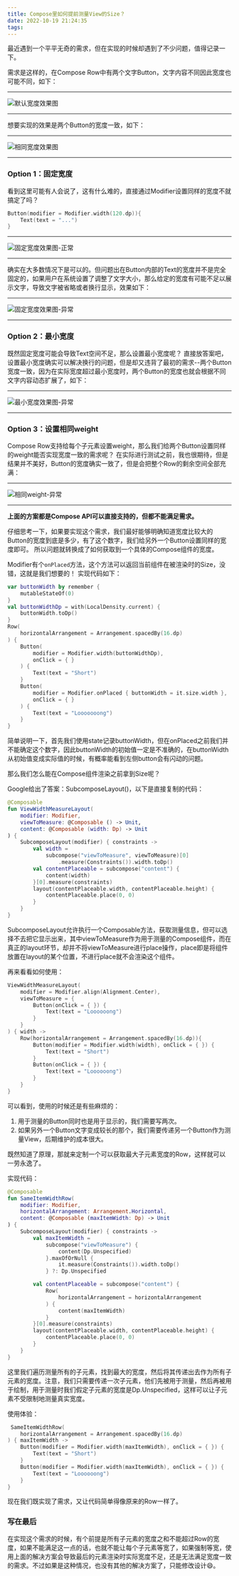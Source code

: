 ```yaml
---
title: Compose里如何提前测量View的Size？
date: 2022-10-19 21:24:35
tags:
---
```

最近遇到一个平平无奇的需求，但在实现的时候却遇到了不少问题，值得记录一下。

需求是这样的，在Compose Row中有两个文字Button，文字内容不同因此宽度也可能不同，如下：

---

![默认宽度效果图](./compose-row-with-same-width-items/default-width.png)

---

想要实现的效果是两个Button的宽度一致，如下：

---

![相同宽度效果图](./compose-row-with-same-width-items/same-width.png)

---
### Option 1：固定宽度

看到这里可能有人会说了，这有什么难的，直接通过Modifier设置同样的宽度不就搞定了吗？

```kotlin
Button(modifier = Modifier.width(120.dp)){
    Text(text = "...")
}
```

---

![固定宽度效果图-正常](./compose-row-with-same-width-items/fixed-width-0.png)

---

确实在大多数情况下是可以的。但问题出在Button内部的Text的宽度并不是完全固定的，如果用户在系统设置了调整了文字大小，那么给定的宽度有可能不足以展示文字，导致文字被省略或者换行显示，效果如下：


---

![固定宽度效果图-异常](./compose-row-with-same-width-items/fixed-width-1.png)

---

### Option 2：最小宽度
既然固定宽度可能会导致Text空间不足，那么设置最小宽度呢？
直接放答案吧，设置最小宽度确实可以解决换行的问题，但是却又违背了最初的需求--两个Button宽度一致，因为在实际宽度超过最小宽度时，两个Button的宽度也就会根据不同文字内容动态扩展了，如下：


---

![最小宽度效果图-异常](./compose-row-with-same-width-items/min-width.png)

---

### Option 3：设置相同weight
Compose Row支持给每个子元素设置weight，那么我们给两个Button设置同样的weight能否实现宽度一致的需求呢？
在实际进行测试之前，我也很期待，但是结果并不美好，Button的宽度确实一致了，但是会把整个Row的剩余空间全部充满：

---

![相同weight-异常](./compose-row-with-same-width-items/weight.png)

---

**上面的方案都是Compose API可以直接支持的，但都不能满足需求。**

仔细思考一下，如果要实现这个需求，我们最好能够明确知道宽度比较大的Button的宽度到底是多少，有了这个数字，我们给另外一个Button设置同样的宽度即可。
所以问题就转换成了如何获取到一个具体的Compose组件的宽度。

Modifier有个`onPlaced`方法，这个方法可以返回当前组件在被渲染时的Size，没错，这就是我们想要的！
实现代码如下：
```kotlin
var buttonWidth by remember {
    mutableStateOf(0)
}
val buttonWidthDp = with(LocalDensity.current) {
    buttonWidth.toDp()
}
Row(
    horizontalArrangement = Arrangement.spacedBy(16.dp)
) {
    Button(
        modifier = Modifier.width(buttonWidthDp),
        onClick = { }
    ) {
        Text(text = "Short")
    }
    Button(
        modifier = Modifier.onPlaced { buttonWidth = it.size.width },
        onClick = { }
    ) {
        Text(text = "Looooooong")
    }
}
```
简单说明一下，首先我们使用state记录buttonWidth，但在onPlaced之前我们并不能确定这个数字，因此buttonWidth的初始值一定是不准确的，在buttonWidth从初始值变成实际值的时候，有概率能看到左侧button会有闪动的问题。

那么我们怎么能在Compose组件渲染之前拿到Size呢？

Google给出了答案：SubcomposeLayout()，以下是直接复制的代码：

```kotlin
@Composable
fun ViewWidthMeasureLayout(
    modifier: Modifier,
    viewToMeasure: @Composable () -> Unit,
    content: @Composable (width: Dp) -> Unit
) {
    SubcomposeLayout(modifier) { constraints ->
        val width =
            subcompose("viewToMeasure", viewToMeasure)[0]
                .measure(Constraints()).width.toDp()
        val contentPlaceable = subcompose("content") {
            content(width)
        }[0].measure(constraints)
        layout(contentPlaceable.width, contentPlaceable.height) {
            contentPlaceable.place(0, 0)
        }
    }
}
```

SubcomposeLayout允许执行一个Composable方法，获取测量信息，但可以选择不去把它显示出来，其中viewToMeasure作为用于测量的Compose组件，而在真正的layout环节，却并不将viewToMeasure进行place操作，place即是将组件放置在layout的某个位置，不进行place就不会渲染这个组件。

再来看看如何使用：
```kotlin
ViewWidthMeasureLayout(
    modifier = Modifier.align(Alignment.Center),
    viewToMeasure = {
        Button(onClick = { }) {
            Text(text = "Loooooong")
        }
    }
) { width ->
    Row(horizontalArrangement = Arrangement.spacedBy(16.dp)){
        Button(modifier = Modifier.width(width), onClick = { }) {
            Text(text = "Short")
        }
        Button(onClick = { }) {
            Text(text = "Loooooong")
        }
    }
}
```

可以看到，使用的时候还是有些麻烦的：
1. 用于测量的Button同时也是用于显示的，我们需要写两次。
2. 如果另外一个Button文字变成较长的那个，我们需要传递另一个Button作为测量View，后期维护的成本很大。


既然知道了原理，那就来定制一个可以获取最大子元素宽度的Row，这样就可以一劳永逸了。

实现代码：
```kotlin
@Composable
fun SameItemWidthRow(
    modifier: Modifier,
    horizontalArrangement: Arrangement.Horizontal,
    content: @Composable (maxItemWidth: Dp) -> Unit
) {
    SubcomposeLayout(modifier) { constraints ->
        val maxItemWidth =
            subcompose("viewToMeasure") {
                content(Dp.Unspecified)
            }.maxOfOrNull {
                it.measure(Constraints()).width.toDp()
            } ?: Dp.Unspecified

        val contentPlaceable = subcompose("content") {
            Row(
                horizontalArrangement = horizontalArrangement
            ) {
                content(maxItemWidth)
            }
        }[0].measure(constraints)
        layout(contentPlaceable.width, contentPlaceable.height) {
            contentPlaceable.place(0, 0)
        }
    }
}
```

这里我们遍历测量所有的子元素，找到最大的宽度，然后将其传递出去作为所有子元素的宽度。注意，我们只需要传递一次子元素，他们先被用于测量，然后再被用于绘制，用于测量时我们假定子元素的宽度是Dp.Unspecified，这样可以让子元素不受限制地测量真实宽度。

使用体验：
```kotlin
 SameItemWidthRow(
    horizontalArrangement = Arrangement.spacedBy(16.dp)
) { maxItemWidth ->
    Button(modifier = Modifier.width(maxItemWidth), onClick = { }) {
        Text(text = "Short")
    }
    Button(modifier = Modifier.width(maxItemWidth), onClick = { }) {
        Text(text = "Loooooong")
    }
}
```

现在我们既实现了需求，又让代码简单得像原来的Row一样了。

### 写在最后
在实现这个需求的时候，有个前提是所有子元素的宽度之和不能超过Row的宽度，如果不能满足这一点的话，也就不能让每个子元素等宽了，如果强制等宽，使用上面的解决方案会导致最后的元素渲染时实际宽度不足，还是无法满足宽度一致的需求。不过如果是这种情况，也没有其他的解决方案了，只能修改设计😄。
